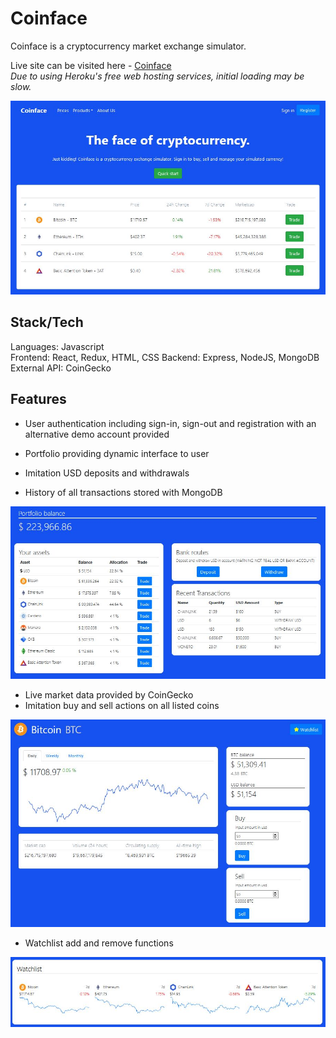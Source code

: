 # Coinface

Coinface is a cryptocurrency market exchange simulator.

Live site can be visited here - [Coinface](https://agile-stream-24176.herokuapp.com)  
*Due to using Heroku's free web hosting services, initial loading may be slow.*

![Coinface main page](/images/CoinfaceHome.JPG)

## Stack/Tech

Languages: Javascript  
Frontend: React, Redux, HTML, CSS
Backend: Express, NodeJS, MongoDB
External API: CoinGecko

## Features

- User authentication including sign-in, sign-out and registration with an alternative demo account provided

- Portfolio providing dynamic interface to user
- Imitation USD deposits and withdrawals
- History of all transactions stored with MongoDB

![Coinface Portfolio](/images/CoinfacePortfolio.JPG)

- Live market data provided by CoinGecko
- Imitation buy and sell actions on all listed coins

![Coinface market](/images/CoinfaceMarket.JPG)

- Watchlist add and remove functions

![Coinface watchlist](/images/CoinfaceWatchlist.JPG)